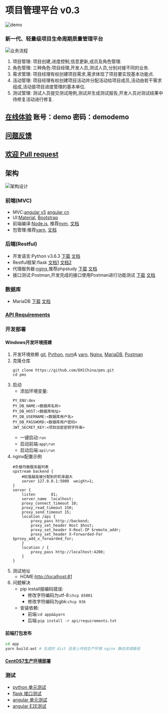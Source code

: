 # 项目管理平台 v0.3
![demo](https://github.com/DXCChina/pms/raw/master/docs/demo.png)
### 新一代、轻量级项目生命周期质量管理平台
![业务流程](https://github.com/DXCChina/pms/raw/master/docs/%E4%B8%9A%E5%8A%A1%E6%B5%81%E7%A8%8B.png)
   1. 项目管理:
      项目创建,进度控制,信息更新,成员及角色管理.
   2. 角色管理:
      三种角色:项目经理,开发人员,测试人员,分别对接不同的业务.
   3. 需求管理:
      项目经理有权创建项目需求,需求体现了项目要实现基本功能点.
   4. 活动管理:
      项目经理有权创建项目活动并分配活动给项目成员,活动由若干需求组成,活动是项目进度管理的基本单位.
   5. 测试管理:
      测试人员提交测试用例,测试并生成测试报告,开发人员对测试结果中待修复活动进行修复.
## [在线体验](http://122.115.49.94) 账号：demo 密码：demodemo
## [问题反馈](https://github.com/DXCChina/pms/issues/new)
## [欢迎 Pull request](https://github.com/DXCChina/pms/pulls)
## 架构
![架构设计](https://github.com/DXCChina/pms/raw/master/docs/%E7%B3%BB%E7%BB%9F%E6%9E%B6%E6%9E%84.png)
### 前端(MVC)
* MVC:[angular v5](https://angular.io/) [angular cn](https://angular.cn/)
* UI:[Material](https://material.angular.io/),
   [Bootstrap](https://getbootstrap.com/)
* 前端编译:[Node.js](https://nodejs.org),
    推荐[nvm](https://github.com/coreybutler/nvm-windows/releases/download/1.1.6/nvm-setup.zip),
    [文档](https://github.com/coreybutler/nvm-windows)
* 包管理:推荐[yarn](https://yarnpkg.com/latest.msi),
    [文档](https://yarnpkg.com/docs/cli/)
### 后端(Restful)
* 开发语言:Python v3.6.3
[下载](https://www.python.org/ftp/python/3.6.3/python-3.6.3-amd64.exe) 
[文档](http://www.runoob.com/python3/python3-tutorial.html)
* Restful框架:flask 
[文档1](http://flask.pocoo.org/docs/dev/)
[文档2](http://www.pythondoc.com/)
* 代理服务器:[nginx](https://nginx.org/),推荐phpstudy
[下载](http://www.phpstudy.net/phpstudy/phpStudy2017.zip)
[文档](http://www.phpstudy.net/download.html)
* 接口测试:Postman,开发完成的接口使用Postman进行功能测试
[下载](https://dl.pstmn.io/download/latest/win64)
[文档](http://www.cnblogs.com/s380774061/p/4624326.html)
### 数据库
* MariaDB 
[下载](https://mirrors.tuna.tsinghua.edu.cn/mariadb//mariadb-10.2.9/winx64-packages/mariadb-10.2.9-winx64.msi) 
[文档](http://www.runoob.com/mysql/mysql-tutorial.html)
### [API Requirements](https://github.com/DXCChina/pms/blob/master/api/requirements.txt)
### 开发部署
#### Windows开发环境搭建
1. 开发环境依赖 [git](https://git-scm.com/download/win),
    [Python](https://www.python.org/ftp/python/3.6.3/python-3.6.3-amd64.exe),
    [nvm](https://github.com/coreybutler/nvm-windows/releases/download/1.1.6/nvm-setup.zip)&
    [yarn](https://yarnpkg.com/latest.msi),
    [Nginx](http://www.phpstudy.net/phpstudy/phpStudy2017.zip),
    [MariaDB](https://mirrors.tuna.tsinghua.edu.cn/mariadb//mariadb-10.2.9/winx64-packages/mariadb-10.2.9-winx64.msi),
    [Postman](https://dl.pstmn.io/download/latest/win64)
2. 克隆仓库
    ```shell
    git clone https://github.com/DXCChina/pms.git
    cd pms
    ```
3. 启动
    * 添加环境变量:
    ```
    PY_ENV:dev
    PY_DB_NAME:<数据库名称>
    PY_DB_HOST:<数据库地址>
    PY_DB_USERNAME:<数据库用户名>
    PY_DB_PASSWORD:<数据库用户密码>
    JWT_SECRET_KEY:<项目加密密钥字符串>
    ```
    * 一键启动:`run`
    * 启动前端:`app\run`
    * 启动后端:`api\run`
4. nginx配置示例
    ```
    #负载均衡服务器列表
    upstream backend {
        #权值越高被分配到的机率越大
        server 127.0.0.1:5000  weight=1;
    }
    server {
        listen       81;
        server_name  localhost;
        proxy_connect_timeout 10;
        proxy_read_timeout 150;
        proxy_send_timeout 15;
        location /api {
            proxy_pass http://backend;
            proxy_set_header Host $host;
            proxy_set_header X-Real-IP $remote_addr;
            proxy_set_header X-Forwarded-For $proxy_add_x_forwarded_for;
        }
        location / {
            proxy_pass http://localhost:4200;
        }
    }
    ```
5. 测试地址
    * HOME:[http://localhost:81](http://localhost:81)
6. 问题解决
    * pip install报编码错误:
        * 修改字符编码为utf-8:`chcp 65001`
        * 修改字符编码为gbk:`chcp 936`
    * 安装依赖:
        * 前端:`cd app&&yarn`
        * 后端:`pip install -r api/requirements.txt`
#### 前端打包发布
```bash
cd app
yarn build:aot # 生成的 dist 目录上传到生产环境 nginx 静态资源路径
```
#### [CentOS7生产环境部署](https://github.com/dxcchina/pms/blob/master/docs/%E7%94%9F%E4%BA%A7%E7%8E%AF%E5%A2%83%E9%83%A8%E7%BD%B2.md)
### 测试
* [python 单元测试](https://hypothesis.readthedocs.io/en/master/quickstart.html)
* [flask 接口测试](http://flask.pocoo.org/docs/dev/testing/)
* [angular 单元测试](https://angular.cn/guide/testing)
* [angular E2E测试](http://www.protractortest.org/#/tutorial)
